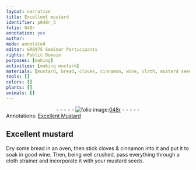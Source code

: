 ```yaml
---
layout: narrative
title: Excellent mustard
identifier: p048r_3
folio: 048r
annotation: yes
author:
mode: annotated
editor: GR8975 Seminar Participants
rights: Public Domain
purposes: [making]
activities: [making mustard]
materials: [mustard, bread, cloves, cinnamon, wine, cloth, mustard seeds]
tools: []
colors: []
plants: []
animals: []
---
```


 <div class="folio" align="center">- - - - - <a href="http://gallica.bnf.fr/ark:/12148/btv1b10500001g/f101.image" target="_blank"><img src="https://cu-mkp.github.io/GR8975-edition/assets/photo-icon.png" alt="folio image: " style="display:inline-block; margin-bottom:-3px;"/>048r</a> - - - - - </div>  <span class="activity"></span> 
<div class="annotation" align="left">Annotations:
<a href="https://drive.google.com/drive/folders/0BwJi-u8sfkVDfndGNWxMVU00SW1ucGdrcDJuc18xN1dNamQ4NGRjcmh6OGE0V0puaTFDMmM" target="_blank">Excellent Mustard</a>
 </div>
 

## Excellent <span class="material">mustard</span>

 
Dry some <span class="material">bread</span> in an oven, then stick <span class="material">cloves</span> & <span class="material">cinnamon</span> into it and put it to soak in good <span class="material">wine</span>. Then, being well crushed, pass everything through a <span class="material">cloth</span> strainer and incorporate it with your <span class="material">mustard seeds</span>.
 